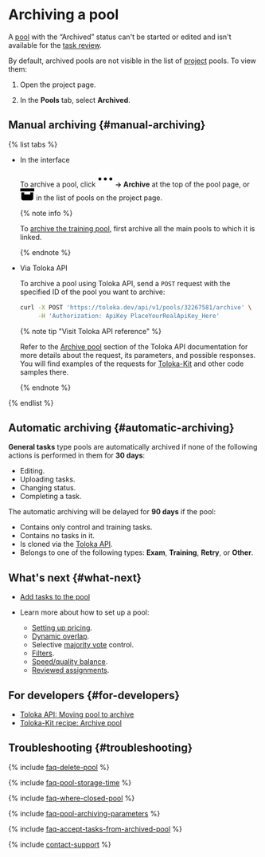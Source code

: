 # Archiving a pool

A [pool](../../glossary.md#pool) with the “Archived” status can't be started or edited and isn't available for the [task review](accept.md).

By default, archived pools are not visible in the list of [project](../../glossary.md#project) pools. To view them:

1. Open the project page.

1. In the **Pools** tab, select **Archived**.

## Manual archiving {#manual-archiving}

{% list tabs %}

- In the interface

  To archive a pool, click **![Drop-down button](../_images/drop-down.svg) → Archive** at the top of the pool page, or ![](../_images/other/pool-action-archive.svg) in the list of pools on the project page.

  {% note info %}

  To [archive the training pool](train.md), first archive all the main pools to which it is linked.

  {% endnote %}

- Via Toloka API

  To archive a pool using Toloka API, send a `POST` request with the specified ID of the pool you want to archive:

  ```bash
  curl -X POST 'https://toloka.dev/api/v1/pools/32267581/archive' \
       -H 'Authorization: ApiKey PlaceYourRealApiKey_Here'
  ```

  {% note tip "Visit Toloka API reference" %}

  Refer to the [Archive pool](https://toloka.ai/docs/api/api-reference/#post-/pools/-id-/archive) section of the Toloka API documentation for more details about the request, its parameters, and possible responses. You will find examples of the requests for [Toloka-Kit](../../toloka-kit/index.md) and other code samples there.

  {% endnote %}

{% endlist %}

## Automatic archiving {#automatic-archiving}

**General tasks** type pools are automatically archived if none of the following actions is performed in them for **30 days**:

- Editing.
- Uploading tasks.
- Changing status.
- Completing a task.

The automatic archiving will be delayed for **90 days** if the pool:

- Contains only control and training tasks.
- Contains no tasks in it.
- Is cloned via the [Toloka API](https://toloka.ai/docs/api/api-reference/#post-/pools/-id-/clone).
- Belongs to one of the following types: **Exam**, **Training**, **Retry**, or **Other**.

## What's next {#what-next}

- [Add tasks to the pool](pool.md)
- Learn more about how to set up a pool:

    - [Setting up pricing](dynamic-pricing.md).
    - [Dynamic overlap](dynamic-overlap.md).
    - Selective [majority vote](selective-mvote.md) control.
    - [Filters](filters.md).
    - [Speed/quality balance](adjust.md).
    - [Reviewed assignments](offline-accept.md).

## For developers {#for-developers}

- [Toloka API: Moving pool to archive](https://toloka.ai/docs/api/api-reference/#post-/pools/-id-/archive)
- [Toloka-Kit recipe: Archive pool](../../toloka-kit/recipes/archive-pool.md)

## Troubleshooting {#troubleshooting}

{% include [faq-delete-pool](../_includes/faq/pool-n-project-archive/delete-pool.md) %}

{% include [faq-pool-storage-time](../_includes/faq/pool-n-project-archive/pool-storage-time.md) %}

{% include [faq-where-closed-pool](../_includes/faq/pool-n-project-archive/where-closed-pool.md) %}

{% include [faq-pool-archiving-parameters](../_includes/faq/pool-n-project-archive/pool-archiving-parameters.md) %}

{% include [faq-accept-tasks-from-archived-pool](../_includes/faq/pool-n-project-archive/accept-tasks-from-archived-pool.md) %}

{% include [contact-support](../_includes/contact-support.md) %}